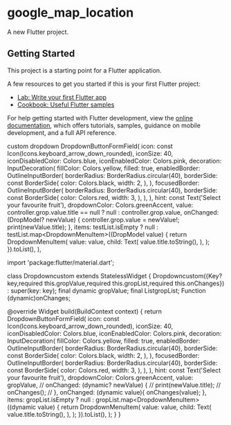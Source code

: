# google_map_location

A new Flutter project.

## Getting Started

This project is a starting point for a Flutter application.

A few resources to get you started if this is your first Flutter project:

- [Lab: Write your first Flutter app](https://docs.flutter.dev/get-started/codelab)
- [Cookbook: Useful Flutter samples](https://docs.flutter.dev/cookbook)

For help getting started with Flutter development, view the
[online documentation](https://docs.flutter.dev/), which offers tutorials,
samples, guidance on mobile development, and a full API reference.



custom dropdown
DropdownButtonFormField<DropModel>(
                icon: const Icon(Icons.keyboard_arrow_down_rounded),
                iconSize: 40,
                iconDisabledColor: Colors.blue,
                iconEnabledColor: Colors.pink,
                decoration: InputDecoration(
                  fillColor: Colors.yellow,
                  filled: true,
                  enabledBorder: OutlineInputBorder(
                    borderRadius: BorderRadius.circular(40),
                    borderSide: const BorderSide(
                      color: Colors.black,
                      width: 2,
                    ),
                  ),
                  focusedBorder: OutlineInputBorder(
                    borderRadius: BorderRadius.circular(40),
                    borderSide: const BorderSide(
                      color: Colors.red,
                      width: 3,
                    ),
                  ),
                ),
                hint: const Text('Select your favourite fruit'),
                dropdownColor: Colors.greenAccent,
                value: controller.grop.value.title == null ? null : controller.grop.value,
                onChanged: (DropModel? newValue) {
                  controller.grop.value = newValue!;
                  print(newValue.title);
                },
                items: testList.isEmpty
                    ? null
                    : testList.map<DropdownMenuItem<DropModel>>((DropModel value) {
                        return DropdownMenuItem<DropModel>(
                          value: value,
                          child: Text(
                            value.title.toString(),
                          ),
                        );
                      }).toList(),
              ),





import 'package:flutter/material.dart';

class Dropdowncustom extends StatelessWidget {
   Dropdowncustom({Key? key,required this.gropValue,required this.gropList,required this.onChanges}) : super(key: key);
  final dynamic gropValue;
  final List<dynamic>gropList;
  Function (dynamic)onChanges;

  @override
  Widget build(BuildContext context) {
    return   DropdownButtonFormField<dynamic>(
      icon: const Icon(Icons.keyboard_arrow_down_rounded),
      iconSize: 40,
      iconDisabledColor: Colors.blue,
      iconEnabledColor: Colors.pink,
      decoration: InputDecoration(
        fillColor: Colors.yellow,
        filled: true,
        enabledBorder: OutlineInputBorder(
          borderRadius: BorderRadius.circular(40),
          borderSide: const BorderSide(
            color: Colors.black,
            width: 2,
          ),
        ),
        focusedBorder: OutlineInputBorder(
          borderRadius: BorderRadius.circular(40),
          borderSide: const BorderSide(
            color: Colors.red,
            width: 3,
          ),
        ),
      ),
      hint: const Text('Select your favourite fruit'),
      dropdownColor: Colors.greenAccent,
      value: gropValue,
      // onChanged: (dynamic? newValue) {
      //   print(newValue.title);
      //   onChanges();
      // },
      onChanged: (dynamic value){
        onChanges(value);
      },
      items: gropList.isEmpty
          ? null
          : gropList.map<DropdownMenuItem<dynamic>>((dynamic value) {
        return DropdownMenuItem<dynamic>(
          value: value,
          child: Text(
            value.title.toString(),
          ),
        );
      }).toList(),
    );
  }
}

